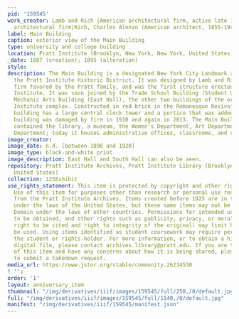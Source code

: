 ```yaml
---
pid: '159545'
work_creator: Lamb and Rich (American architectural firm, active late 19th century)
  architectural firm|Rich, Charles Alonzo (American architect, 1855-1943) architect
label: Main Building
caption: exterior view of the Main Building
type: university and college building
location: Pratt Institute (Brooklyn, New York, New York, United States)
_date: 1887 (creation); 1895 (alteration)
style:
description: The Main Building is a designated New York City Landmark and part of
  the Pratt Institute Historic District. It was designed by Lamb and Rich, an architectural
  firm favored by the Pratt family, and was the first structure erected for Pratt
  Institute. It was soon joined by the Trade School Building (Student Union) and the
  Mechanic Arts Building (East Hall), the other two buildings of the original Pratt
  Institute complex. Constructed in red brick in the Romanesque Revival style, the
  building has a large central clock tower and a portico that was added in 1895. The
  building was damaged by fire in 1910 and again in 2013. The Main Building originally
  contained the library, a museum, the Women's Department, Art Department, and Cooking
  Department; today it houses administrative offices, classrooms, and studios.
image_creator:
image_date: n.d. [between 1890 and 1920]
image_type: black-and-white print
image_description: East Hall and South Hall can also be seen.
repository: Pratt Institute Archives, Pratt Institute Library (Brooklyn, New York,
  United States)
collection: 125Exhibit
use_rights_statement: This item is protected by copyright and other rights and restrictions.
  Use of this item for purposes other than research or personal use requires permission
  from the Pratt Institute Archives. Items created before 1925 are in the Public Domain
  under the laws of the United States, but these same items may not be in the Public
  Domain under the laws of other countries. Permissions for intended uses may need
  to be obtained, and other rights such as publicity, privacy, or moral rights (e.g.
  right to be cited and right to integrity of the original) may limit how items can
  be used. Using items identified as student coursework may require permission from
  the student or rights-holder. For more information, or to obtain a high resolution
  digital file, please contact archives.library@pratt.edu. If you are the rights-holder
  of this item and have any concerns about how it is being shared, please visit https://libguides.pratt.edu/archives/takedown
  to submit a takedown request.
media_url: https://www.jstor.org/stable/community.26234530
! '':
order: '1'
layout: anniversary_item
thumbnail: "/img/derivatives/iiif/images/159545/full/250,/0/default.jpg"
full: "/img/derivatives/iiif/images/159545/full/1140,/0/default.jpg"
manifest: "/img/derivatives/iiif/159545/manifest.json"
---
```

